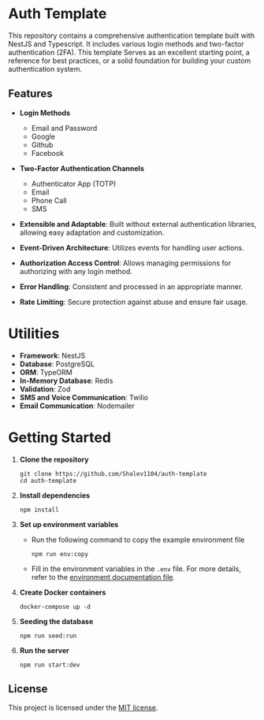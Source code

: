 # Auth Template

This repository contains a comprehensive authentication template built with NestJS and Typescript.
It includes various login methods and two-factor authentication (2FA).
This template Serves as an excellent starting point, a reference for best practices, or a solid foundation for building your custom authentication system.

## Features

- **Login Methods**
  - Email and Password
  - Google
  - Github
  - Facebook
- **Two-Factor Authentication Channels**

  - Authenticator App (TOTP)
  - Email
  - Phone Call
  - SMS

- **Extensible and Adaptable**: Built without external authentication libraries, allowing easy adaptation and customization.
- **Event-Driven Architecture**: Utilizes events for handling user actions.
- **Authorization Access Control**: Allows managing permissions for authorizing with any login method.
- **Error Handling**: Consistent and processed in an appropriate manner.
- **Rate Limiting**: Secure protection against abuse and ensure fair usage.

# Utilities

- **Framework**: NestJS
- **Database**: PostgreSQL
- **ORM**: TypeORM
- **In-Memory Database**: Redis
- **Validation**: Zod
- **SMS and Voice Communication**: Twilio
- **Email Communication**: Nodemailer

# Getting Started

1. **Clone the repository**

   ```
   git clone https://github.com/Shalev1104/auth-template
   cd auth-template
   ```

2. **Install dependencies**
   ```
   npm install
   ```
3. **Set up environment variables**

   - Run the following command to copy the example environment file

     ```
     npm run env:copy
     ```

   - Fill in the environment variables in the `.env` file.
     For more details, refer to the [environment documentation file](./docs/environment.md).

4. **Create Docker containers**
   ```
   docker-compose up -d
   ```
5. **Seeding the database**
   ```
   npm run seed:run
   ```
6. **Run the server**
   ```
   npm run start:dev
   ```

## License

This project is licensed under the [MIT license](LICENSE).

